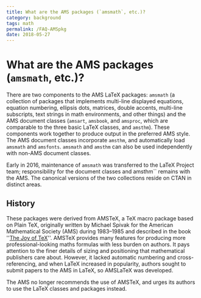 ```yaml
---
title: What are the AMS packages (`amsmath`, etc.)?
category: background
tags: math
permalink: /FAQ-AMSpkg
date: 2018-05-27
---
```


# What are the AMS packages (`amsmath`, etc.)?

There are two components to the AMS LaTeX packages: `amsmath` (a collection of
packages that implements multi-line displayed equations, equation numbering,
ellipsis dots, matrices, double accents, multi-line subscripts, text strings in
math environments, and other things) and the AMS document classes (`amsart`,
`amsbook`, and `amsproc`, which are comparable to the three basic LaTeX
classes, and `amsthm`). These components work together to produce output in the
preferred AMS style. The AMS document classes incorporate `amsthm`, and
automatically load `amsmath` and `amsfonts`. `amsmath` and `amsthm` can also be
used independently with non-AMS document classes.

Early in 2016, maintenance of `amsmath` was transferred to the LaTeX Project
team; responsibility for the document classes and amsthm`` remains with the
AMS. The canonical versions of the two collections reside on CTAN in distinct
areas.

## History

These packages were derived from AMSTeX, a TeX macro package based on Plain
TeX, originally written by Michael Spivak for the American Mathematical Society
(AMS) during 1983&ndash;1985 and described in the book ''[The Joy of
TeX](/FAQ-tex-books)''. AMSTeX provides many features for producing more
professional-looking maths formulas with less burden on authors. It pays
attention to the finer details of sizing and positioning that mathematical
publishers care about. However, it lacked automatic numbering and
cross-referencing, and when LaTeX increased in popularity, authors sought to
submit papers to the AMS in LaTeX, so AMSLaTeX was developed.

The AMS no longer recommends the use of AMSTeX, and urges its authors to use
the LaTeX classes and packages instead.


